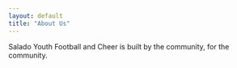 ```yaml
---
layout: default
title: "About Us"
---
```


Salado Youth Football and Cheer is built by the community, for the community.
